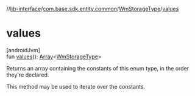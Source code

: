 //[lib-interface](../../../index.md)/[com.base.sdk.entity.common](../index.md)/[WmStorageType](index.md)/[values](values.md)

# values

[androidJvm]\
fun [values](values.md)(): [Array](https://kotlinlang.org/api/latest/jvm/stdlib/kotlin/-array/index.html)&lt;[WmStorageType](index.md)&gt;

Returns an array containing the constants of this enum type, in the order they're declared.

This method may be used to iterate over the constants.

